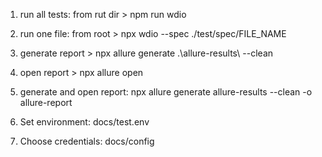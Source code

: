 1. run all tests: from rut dir > npm run wdio
2. run one file: from root > npx wdio --spec ./test/spec/FILE_NAME

3. generate report > npx allure generate .\allure-results\ --clean
4. open report > npx allure open
5. generate and open report: npx allure generate allure-results --clean -o allure-report


6. Set environment: docs/test.env
7. Choose credentials: docs/config



